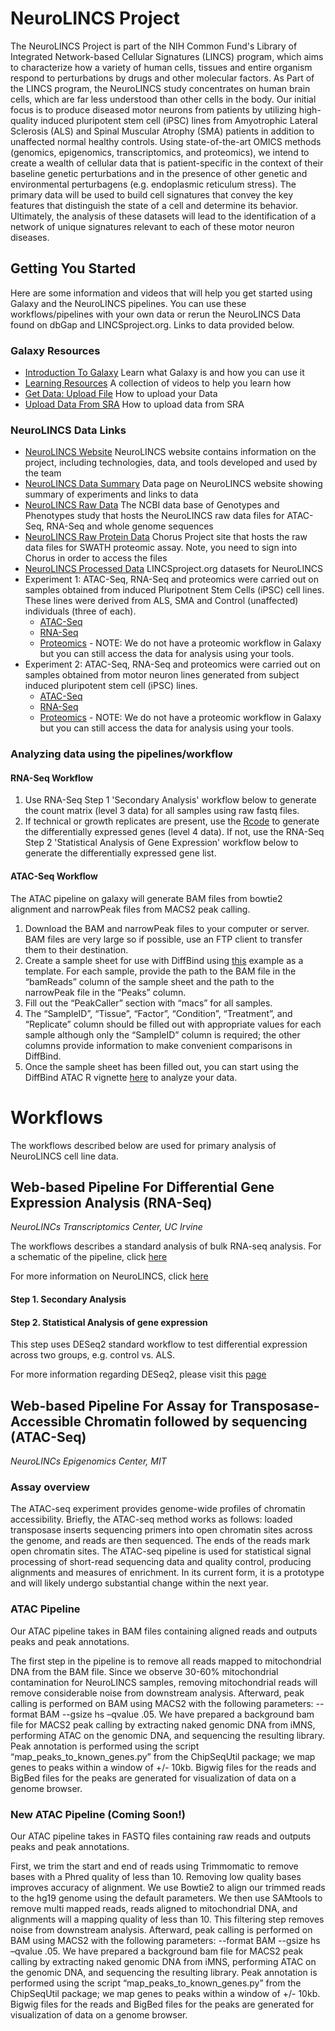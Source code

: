 # NeuroLINCS Project  

The NeuroLINCS Project is part of the NIH Common Fund's Library of Integrated Network-based Cellular Signatures (LINCS) program, which aims to characterize how a variety of human cells, tissues and entire organism respond to perturbations by drugs and other molecular factors.
As Part of the LINCS program, the NeuroLINCS study concentrates on human brain cells, which are far less understood than other cells in the body. Our initial focus is to produce diseased motor neurons from patients by utilizing high-quality induced pluripotent stem cell (iPSC) lines from Amyotrophic Lateral Sclerosis (ALS) and Spinal Muscular Atrophy (SMA) patients in addition to unaffected normal healthy controls. Using state-of-the-art OMICS methods (genomics, epigenomics, transcriptomics, and proteomics), we intend to create a wealth of cellular data that is patient-specific in the context of their baseline genetic perturbations and in the presence of other genetic and environmental perturbagens (e.g. endoplasmic reticulum stress). The primary data will be used to build cell signatures that convey the key features that distinguish the state of a cell and determine its behavior. Ultimately, the analysis of these datasets will lead to the identification of a network of unique signatures relevant to each of these motor neuron diseases. 

## Getting You Started

Here are some information and videos that will help you get started using Galaxy and the NeuroLINCS pipelines. You can use these workflows/pipelines with your own data or rerun the NeuroLINCS Data found on dbGap and LINCSproject.org. Links to data provided below.

### Galaxy Resources

* [Introduction To Galaxy](https://vimeo.com/131811884)     Learn what Galaxy is and how you can use it
* [Learning Resources](https://vimeo.com/channels/usegalaxy/75940376)       A collection of videos to help you learn how
* [Get Data: Upload File](https://vimeo.com/galaxyproject/videos/all/search:get%20data/sort:date)       How to upload your Data
* [Upload Data From SRA](https://galaxyproject.org/tutorials/upload/)       How to upload data from SRA

### NeuroLINCS Data Links

* [NeuroLINCS Website](http://neurolincs.org/)      NeuroLINCS website contains information on the project, including technologies, data, and tools developed and used by the team
* [NeuroLINCS Data Summary](http://neurolincs.org/data/)        Data page on NeuroLINCS website showing summary of experiments and links to data
* [NeuroLINCS Raw Data](https://www.ncbi.nlm.nih.gov/projects/gap/cgi-bin/study.cgi?study_id=phs001231.v1.p1)       The NCBI data base of Genotypes and Phenotypes study that hosts the NeuroLINCS raw data files for ATAC-Seq, RNA-Seq and whole genome sequences
* [NeuroLINCS Raw Protein Data](https://chorusproject.org/pages/authentication.html#/login)     Chorus Project site that hosts the raw data files for SWATH proteomic assay. Note, you need to sign into Chorus in order to access the files
* [NeuroLINCS Processed Data](http://www.lincsproject.org/)     LINCSproject.org datasets for NeuroLINCS
* Experiment 1:   ATAC-Seq, RNA-Seq and proteomics were carried out on samples obtained from induced Pluripotnent Stem Cells (iPSC) cell lines. These lines were derived from ALS, SMA and Control (unaffected) individuals (three of each). 
    * [ATAC-Seq](http://lincsportal.ccs.miami.edu/datasets-beta/#/view/LDS-1354) 
    * [RNA-Seq](http://lincsportal.ccs.miami.edu/datasets-beta/#/view/LDS-1356)
    * [Proteomics](http://lincsportal.ccs.miami.edu/datasets-beta/#/view/LDS-1423) - NOTE: We do not have a proteomic workflow in Galaxy but you can still access the data for analysis using your tools.
* Experiment 2:   ATAC-Seq, RNA-Seq and proteomics were carried out on samples obtained from motor neuron lines generated from subject induced pluripotent stem cell (iPSC) lines. 
    * [ATAC-Seq](http://lincsportal.ccs.miami.edu/datasets-beta/#/view/LDS-1400) 
    * [RNA-Seq](http://lincsportal.ccs.miami.edu/datasets-beta/#/view/LDS-1398)
    * [Proteomics](http://lincsportal.ccs.miami.edu/datasets-beta/#/view/LDS-1423) - NOTE: We do not have a proteomic workflow in Galaxy but you can still access the data for analysis using your tools.

### Analyzing data using the pipelines/workflow

#### RNA-Seq Workflow 

1. Use RNA-Seq Step 1 'Secondary Analysis' workflow below to generate the count matrix (level 3 data) for all samples using raw fastq files.
2. If technical or growth replicates are present, use the [Rcode](https://github.com/NeuroLINCS/Rscripts) to generate the differentially expressed genes (level 4 data). If not, use the RNA-Seq Step 2 'Statistical Analysis of Gene Expression' workflow below to generate the differentially expressed gene list. 

#### ATAC-Seq Workflow

The ATAC pipeline on galaxy will generate BAM files from bowtie2 alignment and narrowPeak files from MACS2 peak calling.

1. Download the BAM and narrowPeak files to your computer or server. BAM files are very large so if possible, use an FTP client to transfer them to their destination.
2. Create a sample sheet for use with DiffBind using [this](https://github.com/NeuroLINCS/Rscripts/blob/master/sample_sheet_diffbind_example.csv) example as a template. For each sample, provide the path to the BAM file in the “bamReads” column of the sample sheet and the path to the narrowPeak file in the “Peaks” column.
3. Fill out the “PeakCaller” section with “macs” for all samples.
4. The “SampleID”, “Tissue”, “Factor”, “Condition”, “Treatment”, and “Replicate” column should be filled out with appropriate values for each sample although only the “SampleID” column is required; the other columns provide information to make convenient comparisons in DiffBind.
5. Once the sample sheet has been filled out, you can start using the DiffBind ATAC R vignette [here](https://github.com/NeuroLINCS/Rscripts) to analyze your data.

# Workflows

The workflows described below are used for primary analysis of NeuroLINCS cell line data.

## Web-based Pipeline For Differential Gene Expression Analysis (RNA-Seq)
*NeuroLINCs Transcriptomics Center, UC Irvine*

The workflows describes a standard analysis of bulk RNA-seq analysis. For a schematic of the pipeline, click [here](http://neurolincs.org/pdf/LINCS-RNAseq-Data-Pipeline.pdf)

For more information on NeuroLINCS, click [here](http://neurolincs.org/)

#### Step 1. Secondary Analysis


#### Step 2. Statistical Analysis of gene expression

This step uses DESeq2 standard workflow to test differential expression across two groups, e.g. control vs. ALS.

For more information regarding DESeq2, please visit this [page](https://bioconductor.org/packages/release/bioc/html/DESeq2.html)

## Web-based Pipeline For Assay for Transposase-Accessible Chromatin followed by sequencing (ATAC-Seq)
*NeuroLINCs Epigenomics Center, MIT*

### Assay overview

The ATAC-seq experiment provides genome-wide profiles of chromatin accessibility. Briefly, the ATAC-seq method works as follows: loaded transposase inserts sequencing primers into open chromatin sites across the genome, and reads are then sequenced. The ends of the reads mark open chromatin sites. The ATAC-seq pipeline is used for statistical signal processing of short-read sequencing data and quality control, producing alignments and measures of enrichment. In its current form, it is a prototype and will likely undergo substantial change within the next year. 

### ATAC Pipeline

Our ATAC pipeline takes in BAM files containing aligned reads and outputs peaks and peak annotations.

The first step in the pipeline is to remove all reads mapped to mitochondrial DNA from the BAM file. Since we observe 30-60% mitochondrial contamination for NeuroLINCS samples, removing mitochondrial reads will remove considerable noise from downstream analysis. Afterward, peak calling is performed on BAM using MACS2 with the following parameters: --format BAM --gsize hs –qvalue .05. We have prepared a background bam file for MACS2 peak calling by extracting naked genomic DNA from iMNS, performing ATAC on the genomic DNA, and sequencing the resulting library. Peak annotation is performed using the script “map_peaks_to_known_genes.py” from the ChipSeqUtil package; we map genes to peaks within a window of +/- 10kb.  Bigwig files for the reads and BigBed files for the peaks are generated for visualization of data on a genome browser.

### New ATAC Pipeline (Coming Soon!)

Our ATAC pipeline takes in FASTQ files containing raw reads and outputs peaks and peak annotations.

First, we trim the start and end of reads using Trimmomatic to remove bases with a Phred quality of less than 10. Removing low quality bases improves accuracy of alignment. We use Bowtie2 to align our trimmed reads to the hg19 genome using the default parameters. We then use SAMtools to remove multi mapped reads, reads aligned to mitochondrial DNA, and alignments will a mapping quality of less than 10. This filtering step removes noise from downstream analysis.  Afterward, peak calling is performed on BAM using MACS2 with the following parameters: --format BAM --gsize hs –qvalue .05. We have prepared a background bam file for MACS2 peak calling by extracting naked genomic DNA from iMNS, performing ATAC on the genomic DNA, and sequencing the resulting library. Peak annotation is performed using the script “map_peaks_to_known_genes.py” from the ChipSeqUtil package; we map genes to peaks within a window of +/- 10kb. Bigwig files for the reads and BigBed files for the peaks are generated for visualization of data on a genome browser.




